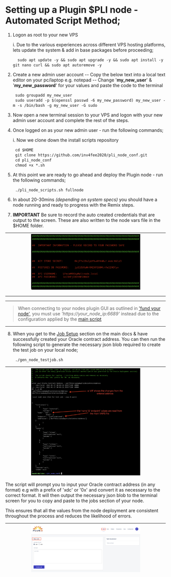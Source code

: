 # Setting up a Plugin $PLI node - Automated Script Method;

1. Logon as root to your new VPS
   
   i. Due to the various experiences across different VPS hosting platforms, lets update the system & add in base packages before proceeding;

         sudo apt update -y && sudo apt upgrade -y && sudo apt install -y git nano curl && sudo apt autoremove -y


2. Create a new admin user account
-- Copy the below text into a local text editor on your pc/laptop e.g. notepad
-- Change '**my_new_user**' & '**my_new_password**' for your values and paste the code to the terminal
        
        sudo groupadd my_new_user
        sudo useradd -p $(openssl passwd -6 my_new_password) my_new_user -m -s /bin/bash -g my_new_user -G sudo

3. Now open a new terminal session to your VPS and logon with your new admin user account and complete the rest of the steps.


4. Once logged on as your new admin user - run the following commands;

   i.  Now we clone down the install scripts repository

        cd $HOME
        git clone https://github.com/inv4fee2020/pli_node_conf.git
        cd pli_node_conf
        chmod +x *.sh
  

5. At this point we are ready to go ahead and deploy the Plugin node - run the following commands;

        ./pli_node_scripts.sh fullnode


6. In about 20-30mins _(depending on system specs)_ you should have a node running and ready to progress with the Remix steps.

7. **IMPORTANT** Be sure to record the auto created credentials that are output to the screen.  These are also written to the node vars file in the $HOME folder.

|<img src="https://github.com/inv4fee2020/docs_pli/blob/main/images/plinode_autosetup_creds_2022-03-29.png" width=70% height=70%>|
|---|  


***
***


> When connecting to your nodes plugin GUI as outlined in ['fund your node'](https://docs.goplugin.co/plugin-installations/fund-your-node), you must use *_'https://your_node_ip:6689'_* instead due to the configuration applied by the [main script](https://github.com/inv4fee2020/pli_node_conf#main-script-actions)

***

8. When you get to the [Job Setup](https://docs.goplugin.co/oracle/job-setup) section on the main docs & have successfully created your Oracle contract address. You can then run the following script to generate the necessary json blob required to create the test job on your local node;

        ./gen_node_testjob.sh


|<img src="https://github.com/inv4fee2020/docs_pli/blob/main/images/pli_node_testjob_jsonblob%202022-01-27%20at%2010.05.42.png" width=70% height=70%>|
|---|    
    
The script will prompt you to input your Oracle contract address (in any format) e.g with a prefix of 'xdc' or '0x' and convert it as necessary to the correct format. It will then output the necessary json blob to the terminal screen for you to copy and paste to the jobs section of your node. 

This ensures that all the values from the node deployment are consistent throughout the process and reduces the likelihood of errors.

|<img src="https://github.com/inv4fee2020/docs_pli/blob/main/images/pli_node_ui_new_job%202022-01-27%20at%2009.47.41.png" width=70% height=70%>|
|---|